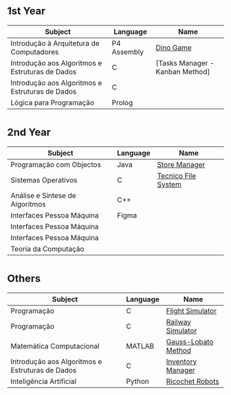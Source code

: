 # <sub>1st Year
Subject | Language | Name 
--- | --- | --- 
Introdução à Arquitetura de Computadores | P4 Assembly | [Dino Game](https://github.com/saradinismarques/leic-a/tree/main/dino-game)
Introdução aos Algoritmos e Estruturas de Dados | C | [Tasks Manager - Kanban Method]
Introdução aos Algoritmos e Estruturas de Dados | C | 
Lógica para Programação | Prolog |
  
# <sub>2nd Year
Subject | Language | Name 
--- | --- | --- 
Programação com Objectos |Java | [Store Manager](https://github.com/saradinismarques/leic-a/tree/main/store-manager)
Sistemas Operativos | C | [Tecnico File System](https://github.com/saradinismarques/leic-a/tree/main/tecnico-file-system)
Análise e Síntese de Algoritmos | C++ |
Interfaces Pessoa Máquina | Figma |
Interfaces Pessoa Máquina |
Interfaces Pessoa Máquina |
Teoria da Computação |

# <sub>Others
Subject | Language | Name 
--- | --- | --- 
Programação | C | [Flight Simulator](https://github.com/saradinismarques/leic-a/tree/main/flight-simulator)
Programação | C | [Railway Simulator](https://github.com/saradinismarques/leic-a/tree/main/railway-simulator)
Matemática Computacional | MATLAB | [Gauss-Lobato Method](https://github.com/saradinismarques/leic-a/tree/main/gauss-lobato-method)
Introdução aos Algoritmos e Estruturas de Dados | C | [Inventory Manager](https://github.com/saradinismarques/leic-a/tree/main/inventory-manager)
Inteligência Artificial | Python | [Ricochet Robots](https://github.com/saradinismarques/leic-a/tree/main/ricochet-robots)
